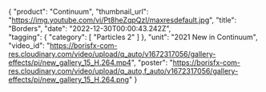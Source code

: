 {
   "product": "Continuum",
   "thumbnail_url": "https://img.youtube.com/vi/Pt8heZqpQzI/maxresdefault.jpg",
   "title": "Borders",
   "date": "2022-12-30T00:00:43.242Z",    
   "tagging": {
   "category": [
      "Particles 2"
    ]
   },
   "unit": "2021 New in Continuum",
   "video_id": "https://borisfx-com-res.cloudinary.com/video/upload/q_auto/v1672317056/gallery-effects/pi/new_gallery_15_H.264.mp4",
   "poster": "https://borisfx-com-res.cloudinary.com/video/upload/q_auto,f_auto/v1672317056/gallery-effects/pi/new_gallery_15_H.264.png"
}
